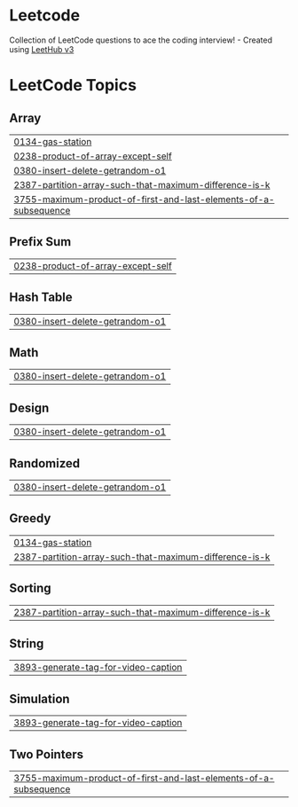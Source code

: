 # Leetcode
Collection of LeetCode questions to ace the coding interview! - Created using [LeetHub v3](https://github.com/raphaelheinz/LeetHub-3.0)

<!---LeetCode Topics Start-->
# LeetCode Topics
## Array
|  |
| ------- |
| [0134-gas-station](https://github.com/rajitself/Leetcode/tree/master/0134-gas-station) |
| [0238-product-of-array-except-self](https://github.com/rajitself/Leetcode/tree/master/0238-product-of-array-except-self) |
| [0380-insert-delete-getrandom-o1](https://github.com/rajitself/Leetcode/tree/master/0380-insert-delete-getrandom-o1) |
| [2387-partition-array-such-that-maximum-difference-is-k](https://github.com/rajitself/Leetcode/tree/master/2387-partition-array-such-that-maximum-difference-is-k) |
| [3755-maximum-product-of-first-and-last-elements-of-a-subsequence](https://github.com/rajitself/Leetcode/tree/master/3755-maximum-product-of-first-and-last-elements-of-a-subsequence) |
## Prefix Sum
|  |
| ------- |
| [0238-product-of-array-except-self](https://github.com/rajitself/Leetcode/tree/master/0238-product-of-array-except-self) |
## Hash Table
|  |
| ------- |
| [0380-insert-delete-getrandom-o1](https://github.com/rajitself/Leetcode/tree/master/0380-insert-delete-getrandom-o1) |
## Math
|  |
| ------- |
| [0380-insert-delete-getrandom-o1](https://github.com/rajitself/Leetcode/tree/master/0380-insert-delete-getrandom-o1) |
## Design
|  |
| ------- |
| [0380-insert-delete-getrandom-o1](https://github.com/rajitself/Leetcode/tree/master/0380-insert-delete-getrandom-o1) |
## Randomized
|  |
| ------- |
| [0380-insert-delete-getrandom-o1](https://github.com/rajitself/Leetcode/tree/master/0380-insert-delete-getrandom-o1) |
## Greedy
|  |
| ------- |
| [0134-gas-station](https://github.com/rajitself/Leetcode/tree/master/0134-gas-station) |
| [2387-partition-array-such-that-maximum-difference-is-k](https://github.com/rajitself/Leetcode/tree/master/2387-partition-array-such-that-maximum-difference-is-k) |
## Sorting
|  |
| ------- |
| [2387-partition-array-such-that-maximum-difference-is-k](https://github.com/rajitself/Leetcode/tree/master/2387-partition-array-such-that-maximum-difference-is-k) |
## String
|  |
| ------- |
| [3893-generate-tag-for-video-caption](https://github.com/rajitself/Leetcode/tree/master/3893-generate-tag-for-video-caption) |
## Simulation
|  |
| ------- |
| [3893-generate-tag-for-video-caption](https://github.com/rajitself/Leetcode/tree/master/3893-generate-tag-for-video-caption) |
## Two Pointers
|  |
| ------- |
| [3755-maximum-product-of-first-and-last-elements-of-a-subsequence](https://github.com/rajitself/Leetcode/tree/master/3755-maximum-product-of-first-and-last-elements-of-a-subsequence) |
<!---LeetCode Topics End-->
